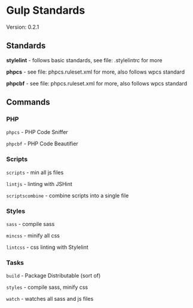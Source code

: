 # Gulp Standards

Version: 0.2.1

## Standards

**stylelint** - follows basic standards, see file: .stylelintrc for more

**phpcs** - see file: phpcs.ruleset.xml for more, also follows wpcs standard

**phpcbf** - see file: phpcs.ruleset.xml for more, also follows wpcs standard

## Commands

### PHP

`phpcs` - PHP Code Sniffer

`phpcbf` - PHP Code Beautifier

### Scripts

`scripts` - min all js files

`lintjs` - linting with JSHint

`scriptscombine` - combine scripts into a single file

### Styles

`sass` - compile sass

`mincss` - minify all css

`lintcss` - css linting with Stylelint

### Tasks

`build` - Package Distributable (sort of)

`styles` - compile sass, minify css

`watch` - watches all sass and js files